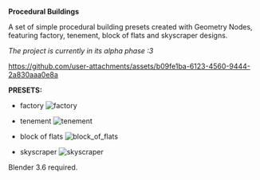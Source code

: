 **Procedural Buildings**

A set of simple procedural building presets created with Geometry Nodes,
featuring factory, tenement, block of flats and skyscraper designs.

*The project is currently in its alpha phase :3*


https://github.com/user-attachments/assets/b09fe1ba-6123-4560-9444-2a830aaa0e8a


**PRESETS:**

* factory
![factory](https://github.com/user-attachments/assets/8361b263-9081-473e-9e49-c98cc106c017)

* tenement
![tenement](https://github.com/user-attachments/assets/cb3f9a10-9104-467e-9777-2e1fc9bdd476)

* block of flats
![block_of_flats](https://github.com/user-attachments/assets/b0cdad20-e93b-48c5-accf-ecefa106c4ff)

* skyscraper
![skyscraper](https://github.com/user-attachments/assets/568e2612-c32e-4ef4-8c56-8d40cdc6fa57)

Blender 3.6 required.
